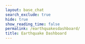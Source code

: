 ```yaml
---
layout: base_chat
search_exclude: true
hide: true
show_reading_time: false
permalink: /earthquakesdashboard/
title: Earthquake Dashboard
---
```


<html lang="en">
<head>
    <meta charset="UTF-8">
    <meta name="viewport" content="width=device-width, initial-scale=1.0">
    <title>Seismic Monitor Dashboard</title>
    <script src="https://cdn.tailwindcss.com"></script>
    <link rel="stylesheet" href="https://cdnjs.cloudflare.com/ajax/libs/leaflet/1.9.3/leaflet.css" />
    <script src="https://cdnjs.cloudflare.com/ajax/libs/leaflet/1.9.3/leaflet.js"></script>
    <style>
        #map {
            width: 100%;
            height: 100%;
            background-color: #1f2937;
            border-radius: 0.5rem;
        }
        .leaflet-container {
            background-color: #1f2937;
        }
        /* Hide zoom controls */
        .leaflet-control-zoom {
            display: none !important;
        }
        /* Adjust attribution z-index to prevent overlap with popups */
        .leaflet-control-attribution {
            z-index: 400 !important;
        }
        /* Ensure popups appear above attribution */
        .help-overlay, 
        .prediction-overlay {
            z-index: 1000;
        }
        .map-marker {
            display: flex;
            align-items: center;
            justify-content: center;
            width: 2rem;
            height: 2rem;
            background: linear-gradient(to right, #3b82f6, #2563eb);
            color: white;
            border-radius: 50%;
            font-weight: bold;
            border: 2px solid white;
            box-shadow: 0 2px 4px rgba(0,0,0,0.3);
        }
        .earthquake-popup {
            background-color: rgba(17, 24, 39, 0.95);
            color: white;
            border: 1px solid #374151;
            border-radius: 0.375rem;
            padding: 0.5rem;
        }
        .earthquake-popup h3,
        .earthquake-popup p {
            color: white !important;
        }
        .earthquake-popup p span {
            color: white !important;
        }
        .earthquake-popup p span.magnitude-high,
        .earthquake-popup p span.magnitude-medium,
        .earthquake-popup p span.magnitude-low {
            font-weight: bold;
        }
        .magnitude-high { color: #ef4444; }
        .magnitude-medium { color: #f97316; }
        .magnitude-low { color: #3b82f6; }
        
        .incidents-table {
            width: 100%;
            border-collapse: separate;
            border-spacing: 0;
        }
        .incidents-table th,
        .incidents-table td {
            padding: 0.75rem 1rem;
            text-align: left;
        }
        .incidents-table th {
            background-color: rgba(17, 24, 39, 0.7);
            font-weight: 500;
            text-transform: uppercase;
            font-size: 0.75rem;
            letter-spacing: 0.05em;
        }
        .incidents-table tr {
            border-bottom: 1px solid rgba(55, 65, 81, 0.5);
        }
        .incidents-table tbody tr:hover {
            background-color: rgba(17, 24, 39, 0.5);
            cursor: pointer;
        }
        .pulse {
            animation: pulse 2s cubic-bezier(0.4, 0, 0.6, 1) infinite;
        }
        @keyframes pulse {
            0%, 100% { opacity: 1; }
            50% { opacity: 0.5; }
        }
        
        .help-overlay {
            position: fixed;
            top: 0;
            left: 0;
            right: 0;
            bottom: 0;
            background-color: rgba(0, 0, 0, 0.7);
            display: flex;
            justify-content: center;
            align-items: center;
            z-index: 1000;
        }
        .help-popup {
            background-color: #1f2937;
            border: 1px solid #374151;
            border-radius: 0.5rem;
            max-width: 600px;
            width: 90%;
            max-height: 90vh;
            overflow-y: auto;
            padding: 1.5rem;
            box-shadow: 0 10px 25px rgba(0, 0, 0, 0.5);
            position: relative;
        }
        .close-popup {
            position: absolute;
            top: 1rem;
            right: 1rem;
            background: none;
            border: none;
            color: #9ca3af;
            cursor: pointer;
            font-size: 1.5rem;
            line-height: 1;
        }
        .close-popup:hover { color: #f9fafb; }
        .help-feature {
            border-left: 2px solid #3b82f6;
            padding-left: 1rem;
            margin-bottom: 1rem;
        }
        .dashboard-title {
            background: linear-gradient(to right, #3b82f6, #2563eb);
            padding: 0.75rem 1.5rem;
            display: flex;
            justify-content: space-between;
            align-items: center;
        }
        .help-button {
            background-color: rgba(255, 255, 255, 0.1);
            border: 1px solid rgba(255, 255, 255, 0.2);
            color: white;
            padding: 0.375rem 0.75rem;
            border-radius: 0.375rem;
            font-size: 0.875rem;
            cursor: pointer;
            display: flex;
            align-items: center;
            transition: all 0.2s;
        }
        .help-button:hover {
            background-color: rgba(255, 255, 255, 0.2);
        }
        .loading {
            opacity: 0.5;
            pointer-events: none;
        }
        .prediction-form {
            background-color: #374151;
            border-radius: 0.5rem;
            padding: 1rem;
            margin-bottom: 1rem;
        }
        .prediction-form label {
            color: white !important;
        }
        .prediction-form input {
            background-color: #1f2937;
            border: 1px solid #4b5563;
            color: white;
        }
        .prediction-form .text-sm {
            color: white !important;
        }
        .prediction-result {
            background-color: #1f2937;
            border: 1px solid #3b82f6;
            border-radius: 0.5rem;
            padding: 1rem;
            margin-top: 1rem;
        }
        .prediction-result h3 {
            color: white !important;
            font-size: 1.125rem;
            font-weight: bold;
            margin-bottom: 0.5rem;
        }
        .prediction-result p:not(.text-blue-400) {
            color: white !important;
        }
    </style>
</head>
<body class="min-h-screen bg-gray-950 text-gray-200">
    <!-- Dashboard title bar -->
    <div class="dashboard-title">
        <div class="flex items-center">
            <svg xmlns="http://www.w3.org/2000/svg" class="h-6 w-6 mr-2" fill="none" viewBox="0 0 24 24" stroke="currentColor">
                <path stroke-linecap="round" stroke-linejoin="round" stroke-width="2" d="M13 10V3L4 14h7v7l9-11h-7z" />
            </svg>
            <h1 class="text-xl font-bold">Seismic Monitor Dashboard</h1>
        </div>
        <div class="flex space-x-2">
            <button id="prediction-button" class="help-button" type="button">
                <svg xmlns="http://www.w3.org/2000/svg" class="h-4 w-4 mr-1" fill="none" viewBox="0 0 24 24" stroke="currentColor">
                    <path stroke-linecap="round" stroke-linejoin="round" stroke-width="2" d="M9.663 17h4.673M12 3v1m6.364 1.636l-.707.707M21 12h-1M4 12H3m3.343-5.657l-.707-.707m2.828 9.9a5 5 0 117.072 0l-.548.547A3.374 3.374 0 0014 18.469V19a2 2 0 11-4 0v-.531c0-.895-.356-1.754-.988-2.386l-.548-.547z" />
                </svg>
                ML Predict
            </button>
            <button id="help-button" class="help-button" type="button">
                <svg xmlns="http://www.w3.org/2000/svg" class="h-4 w-4 mr-1" fill="none" viewBox="0 0 24 24" stroke="currentColor">
                    <path stroke-linecap="round" stroke-linejoin="round" stroke-width="2" d="M8.228 9c.549-1.165 2.03-2 3.772-2 2.21 0 4 1.343 4 3 0 1.4-1.278 2.575-3.006 2.907-.542.104-.994.54-.994 1.093m0 3h.01M21 12a9 9 0 11-18 0 9 9 0 0118 0z" />
                </svg>
                Help
            </button>
        </div>
    </div>

    <!-- Help overlay and popup -->
    <div id="help-overlay" class="help-overlay" style="display: none;">
        <div class="help-popup" style="color: #fff;">
            <button id="close-popup" class="close-popup" type="button" style="color: #fff;">&times;</button>
            <h2 class="text-xl font-bold mb-4" style="color: #fff;">Seismic Monitor Dashboard - API Integration</h2>
            <p class="mb-4" style="color: #fff;">This dashboard is now fully integrated with your Flask backend API. Here's what's available:</p>
            
            <div class="space-y-4">
                <div class="help-feature" style="color: #fff;">
                    <h3 class="text-lg font-medium mb-2" style="color: #fff;">Real-time Data</h3>
                    <p style="color: #fff;">Live earthquake data fetched from your Flask API at <code>/api/earthquake/resource</code></p>
                </div>
                
                <div class="help-feature" style="color: #fff;">
                    <h3 class="text-lg font-medium mb-2" style="color: #fff;">ML Predictions</h3>
                    <p style="color: #fff;">Click "ML Predict" to use your trained model for earthquake magnitude prediction using the <code>/api/earthquake/predict</code> endpoint.</p>
                </div>
                
                <div class="help-feature" style="color: #fff;">
                    <h3 class="text-lg font-medium mb-2" style="color: #fff;">Risk Factor Analysis</h3>
                    <p style="color: #fff;">Automatic calculation of seismic intensity, ground acceleration, and liquefaction potential using <code>/api/earthquake/calculate-risk-factors</code></p>
                </div>
                
                <div class="help-feature" style="color: #fff;">
                    <h3 class="text-lg font-medium mb-2" style="color: #fff;">Data Management</h3>
                    <ul class="list-disc ml-5 mt-2 space-y-1" style="color: #fff;">
                        <li>Create new earthquake records</li>
                        <li>Update existing records</li>
                        <li>Delete records</li>
                        <li>Restore data from backups</li>
                    </ul>
                </div>
            </div>
        </div>
    </div>

    <!-- Prediction Modal -->
    <div id="prediction-overlay" class="help-overlay" style="display: none;">
        <div class="help-popup" style="color: #fff; max-width: 500px;">
            <button id="close-prediction" class="close-popup" type="button" style="color: #fff;">&times;</button>
            <h2 class="text-xl font-bold mb-4" style="color: #fff;">Earthquake Magnitude Prediction</h2>
            
            <div class="prediction-form">
                <div class="grid grid-cols-2 gap-4">
                    <div>
                        <label class="block text-sm font-medium mb-1">Latitude</label>
                        <input type="number" id="pred-latitude" step="0.00001" class="w-full p-2 rounded bg-gray-800 border border-gray-600 text-white" placeholder="40.7128">
                    </div>
                    <div>
                        <label class="block text-sm font-medium mb-1">Longitude</label>
                        <input type="number" id="pred-longitude" step="0.00001" class="w-full p-2 rounded bg-gray-800 border border-gray-600 text-white" placeholder="-74.0060">
                    </div>
                    <div>
                        <label class="block text-sm font-medium mb-1">Depth (km)</label>
                        <input type="number" id="pred-depth" step="0.1" class="w-full p-2 rounded bg-gray-800 border border-gray-600 text-white" placeholder="10.5">
                    </div>
                    <div>
                        <label class="block text-sm font-medium mb-1">Time of Day (0-23)</label>
                        <input type="number" id="pred-time" min="0" max="23" class="w-full p-2 rounded bg-gray-800 border border-gray-600 text-white" placeholder="14">
                    </div>
                    <div>
                        <label class="block text-sm font-medium mb-1">Previous Magnitude</label>
                        <input type="number" id="pred-prev-mag" step="0.1" class="w-full p-2 rounded bg-gray-800 border border-gray-600 text-white" placeholder="3.5">
                    </div>
                    <div>
                        <label class="block text-sm font-medium mb-1">Distance to Fault (km)</label>
                        <input type="number" id="pred-distance" step="0.1" class="w-full p-2 rounded bg-gray-800 border border-gray-600 text-white" placeholder="5.2">
                    </div>
                </div>
                
                <button id="predict-btn" class="w-full mt-4 bg-blue-600 hover:bg-blue-700 text-white py-2 px-4 rounded transition-colors">
                    Predict Magnitude
                </button>
            </div>
            
            <div id="prediction-result" class="prediction-result" style="display: none;">
                <h3 class="font-bold mb-2">Prediction Results</h3>
                <div id="prediction-content"></div>
            </div>
        </div>
    </div>

    <!-- Dashboard content -->
    <div class="flex h-screen overflow-hidden">
        <!-- Left sidebar -->
        <div class="w-72 bg-gray-900/50 border-r border-gray-800 p-4 overflow-y-auto">
            <h2 class="text-lg font-medium mb-4 text-white">Analytics Overview</h2>
            <div class="mb-6">
                <div class="text-sm text-gray-400 mb-1">Total Seismic Events</div>
                <div class="text-4xl font-bold" id="total-incidents">--</div>
                <div class="mt-4">
                    <h3 class="text-sm text-gray-400 mb-2">Magnitude Categories</h3>
                    <div id="category-stats" class="space-y-3">
                        <div class="animate-pulse">
                            <div class="flex justify-between mb-1">
                                <span class="bg-gray-700 h-4 w-24 rounded"></span>
                                <span class="bg-gray-700 h-4 w-8 rounded"></span>
                            </div>
                            <div class="h-2 bg-gray-800 rounded-full overflow-hidden">
                                <div class="h-full bg-gray-700 rounded-full w-3/4"></div>
                            </div>
                        </div>
                    </div>
                </div>
            </div>
            
            <!-- Depth Analysis Widget -->
            <div class="mb-6">
                <h3 class="text-sm text-gray-400 mb-3">Depth Analysis</h3>
                <div class="bg-gray-900/70 rounded-lg p-3">
                    <div class="flex items-center justify-between mb-2">
                        <div class="text-sm">Average Depth</div>
                        <div id="avg-depth" class="font-medium">-- km</div>
                    </div>
                    <div class="flex items-center justify-between mb-2">
                        <div class="text-sm">Deepest Event</div>
                        <div id="max-depth" class="font-medium">-- km</div>
                    </div>
                    <div class="flex items-center justify-between">
                        <div class="text-sm">Shallowest Event</div>
                        <div id="min-depth" class="font-medium">-- km</div>
                    </div>
                </div>
            </div>
            
            <!-- Seismic Activity Gauge -->
            <div class="mb-6">
                <h3 class="text-sm text-gray-400 mb-3">Latest Event</h3>
                <div class="bg-gray-900/70 rounded-lg p-3">
                    <div class="flex items-center justify-center h-32">
                        <div class="text-center">
                            <div id="current-magnitude" class="text-3xl font-bold text-blue-400">--</div>
                            <div class="text-sm text-gray-400">Magnitude</div>
                        </div>
                    </div>
                </div>
            </div>
            
            <!-- API Status -->
            <div class="mb-6">
                <h3 class="text-sm text-gray-400 mb-3">API Status</h3>
                <div class="bg-gray-900/70 rounded-lg p-3">
                    <div class="flex items-center justify-between mb-2">
                        <div class="text-sm">Connection</div>
                        <div id="api-status" class="font-medium text-green-400">Connected</div>
                    </div>
                    <div class="flex items-center justify-between">
                        <div class="text-sm">Last Sync</div>
                        <div id="last-sync" class="font-medium">--</div>
                    </div>
                </div>
            </div>
        </div>
        
        <!-- Main content area with map -->
        <div class="flex-1 overflow-hidden flex flex-col">
            <div class="flex-1 p-4 overflow-hidden">
                <div class="bg-gray-900/50 rounded-lg overflow-hidden h-full relative border border-gray-800">
                    <div id="map" class="w-full h-full"></div>
                    <!-- Map controls -->
                    <div class="absolute top-4 right-4 flex space-x-2">
                        <button id="add-record-btn" class="bg-gray-200 bg-opacity-20 backdrop-blur-sm rounded-md px-3 py-1 text-sm text-gray-200 flex items-center hover:bg-opacity-30">
                            <svg xmlns="http://www.w3.org/2000/svg" class="h-4 w-4 mr-1" viewBox="0 0 20 20" fill="currentColor">
                                <path fill-rule="evenodd" d="M10 3a1 1 0 011 1v5h5a1 1 0 110 2h-5v5a1 1 0 11-2 0v-5H4a1 1 0 110-2h5V4a1 1 0 011-1z" clip-rule="evenodd" />
                            </svg>
                            Add Record
                        </button>
                        <button id="toggle-fault-lines" class="bg-gray-200 bg-opacity-20 backdrop-blur-sm rounded-md px-3 py-1 text-sm text-gray-200 flex items-center hover:bg-opacity-30">
                            <svg xmlns="http://www.w3.org/2000/svg" class="h-4 w-4 mr-1" viewBox="0 0 20 20" fill="currentColor">
                                <path fill-rule="evenodd" d="M12 2a1 1 0 01.967.744L14.146 7.2 17.5 9.134a1 1 0 010 1.732l-3.354 1.935-1.18 4.455a1 1 0 01-1.933 0L9.854 12.8 6.5 10.866a1 1 0 010-1.732l3.354-1.935 1.18-4.455A1 1 0 0112 2z" clip-rule="evenodd" />
                            </svg>
                            Fault Lines
                        </button>
                    </div>
                </div>
            </div>
            
            <!-- Bottom toolbar -->
            <div class="bg-black border-t border-gray-800 py-3 px-6 flex justify-between items-center">
                <div class="flex space-x-6"></div>
                <div class="flex items-center space-x-4">
                    <div class="text-sm text-gray-400">Last updated: <span id="last-updated">--</span></div>
                </div>
            </div>

            <!-- Hidden container for maintaining API data -->
            <div style="display: none;">
                <div id="incident-count">--</div>
                <div id="incidents-table-body"></div>
            </div>
        </div>
    </div>

    <script>
        // Configuration
        const pythonURI = 'http://127.0.0.1:8505';

        const API_ENDPOINTS = {
            predict: `${pythonURI}/api/earthquake/predict`,
            records: `${pythonURI}/api/earthquake/records`,
            record: `${pythonURI}/api/earthquake/record`,
            riskFactors: `${pythonURI}/api/earthquake/calculate-risk-factors`,
            restore: `${pythonURI}/api/earthquake/restore`
        };

        // California boundaries
        const CA_BOUNDS = {
            north: 42.0,
            south: 32.5,
            west: -124.4,
            east: -114.1
        };
        
        // Global variables
        let map;
        let earthquakeData = [];
        let markers = [];
        
        // Initialize the application
        document.addEventListener('DOMContentLoaded', function() {
            initializeMap();
            initializeEventListeners();
            loadEarthquakeData();
            
            // Set up auto-refresh
            setInterval(loadEarthquakeData, 30000); // Refresh every 30 seconds
        });
        
        // Initialize Leaflet map
        function initializeMap() {
            map = L.map('map').setView([40.7128, -74.0060], 8);
            
            L.tileLayer('https://{s}.tile.openstreetmap.org/{z}/{x}/{y}.png', {
                attribution: '© OpenStreetMap contributors'
            }).addTo(map);
        }
        
        // Initialize event listeners
        function initializeEventListeners() {
            // Help popup
            document.getElementById('help-button').addEventListener('click', () => {
                document.getElementById('help-overlay').style.display = 'flex';
            });
            document.getElementById('close-popup').addEventListener('click', () => {
                document.getElementById('help-overlay').style.display = 'none';
            });
            
            // Prediction popup
            document.getElementById('prediction-button').addEventListener('click', () => {
                document.getElementById('prediction-overlay').style.display = 'flex';
            });
            document.getElementById('close-prediction').addEventListener('click', () => {
                document.getElementById('prediction-overlay').style.display = 'none';
            });
            
            // Prediction form
            document.getElementById('predict-btn').addEventListener('click', handlePrediction);
            
            // Add record button
            document.getElementById('add-record-btn').addEventListener('click', handleAddRecord);
        }
        
        // Load earthquake data from API
        async function loadEarthquakeData() {
            try {
                updateApiStatus('loading');
                
                const response = await fetch(API_ENDPOINTS.records);
                if (!response.ok) {
                    throw new Error(`HTTP error! status: ${response.status}`);
                }
                
                const data = await response.json();
                // Filter for California earthquakes only
                earthquakeData = Array.isArray(data) ? data.filter(quake => 
                    quake.latitude >= CA_BOUNDS.south && 
                    quake.latitude <= CA_BOUNDS.north && 
                    quake.longitude >= CA_BOUNDS.west && 
                    quake.longitude <= CA_BOUNDS.east
                ) : [];
                
                updateDashboard();
                updateMap();
                updateApiStatus('connected');
                
                document.getElementById('last-updated').textContent = new Date().toLocaleTimeString();
                document.getElementById('last-sync').textContent = new Date().toLocaleTimeString();
                
            } catch (error) {
                console.error('Error loading earthquake data:', error);
                updateApiStatus('error');
            }
        }

        // Update dashboard with earthquake data
        function updateDashboard() {
            if (earthquakeData.length > 0) {
                // Update total incidents (keeping this for API data consistency)
                document.getElementById('total-incidents').textContent = earthquakeData.length;
                document.getElementById('incident-count').textContent = earthquakeData.length;

                // Calculate magnitude categories
                const categories = {
                    'Major (7.0+)': earthquakeData.filter(q => q.magnitude >= 7.0).length,
                    'Strong (5.0-6.9)': earthquakeData.filter(q => q.magnitude >= 5.0 && q.magnitude < 7.0).length,
                    'Light (<5.0)': earthquakeData.filter(q => q.magnitude < 5.0).length
                };

                // Update category stats
                const statsContainer = document.getElementById('category-stats');
                statsContainer.innerHTML = '';
                
                Object.entries(categories).forEach(([category, count]) => {
                    const percentage = (count / earthquakeData.length * 100) || 0;
                    const categoryEl = document.createElement('div');
                    categoryEl.innerHTML = `
                        <div class="flex justify-between mb-1">
                            <span class="text-sm">${category}</span>
                            <span class="text-sm">${count}</span>
                        </div>
                        <div class="h-2 bg-gray-800 rounded-full overflow-hidden">
                            <div class="h-full bg-blue-500 rounded-full" style="width: ${percentage}%"></div>
                        </div>
                    `;
                    statsContainer.appendChild(categoryEl);
                });

                // Update depth analysis
                const depths = earthquakeData.map(quake => quake.depth);
                document.getElementById('avg-depth').textContent = 
                    (depths.reduce((a, b) => a + b, 0) / depths.length).toFixed(1) + ' km';
                document.getElementById('max-depth').textContent = 
                    Math.max(...depths).toFixed(1) + ' km';
                document.getElementById('min-depth').textContent = 
                    Math.min(...depths).toFixed(1) + ' km';
                
                // Update current magnitude (latest event)
                document.getElementById('current-magnitude').textContent = 
                    earthquakeData[0].magnitude.toFixed(1);

                // Keep updating the hidden table body for API data consistency
                const tableBody = document.getElementById('incidents-table-body');
                tableBody.innerHTML = earthquakeData.map(quake => `
                    <tr>
                        <td class="${getMagnitudeClass(quake.magnitude)}">${quake.magnitude.toFixed(1)}</td>
                        <td>${quake.depth.toFixed(1)} km</td>
                        <td>${quake.latitude.toFixed(2)}, ${quake.longitude.toFixed(2)}</td>
                    </tr>
                `).join('');
            }
        }

        function getMagnitudeClass(magnitude) {
            if (magnitude >= 7.0) return 'magnitude-high';
            if (magnitude >= 5.0) return 'magnitude-medium';
            return 'magnitude-low';
        }

        function updateApiStatus(status) {
            const statusEl = document.getElementById('api-status');
            switch (status) {
                case 'loading':
                    statusEl.textContent = 'Loading...';
                    statusEl.className = 'font-medium text-yellow-400';
                    break;
                case 'connected':
                    statusEl.textContent = 'Connected';
                    statusEl.className = 'font-medium text-green-400';
                    break;
                case 'error':
                    statusEl.textContent = 'Error';
                    statusEl.className = 'font-medium text-red-400';
                    break;
            }
        }

        // Handle prediction form submission
        async function handlePrediction() {
            const predictionData = {
                latitude: parseFloat(document.getElementById('pred-latitude').value),
                longitude: parseFloat(document.getElementById('pred-longitude').value),
                depth: parseFloat(document.getElementById('pred-depth').value),
                time_of_day: parseInt(document.getElementById('pred-time').value),
                previous_magnitude: parseFloat(document.getElementById('pred-prev-mag').value),
                distance_to_fault: parseFloat(document.getElementById('pred-distance').value)
            };

            try {
                const response = await fetch(API_ENDPOINTS.predict, {
                    method: 'POST',
                    headers: {
                        'Content-Type': 'application/json',
                    },
                    body: JSON.stringify(predictionData)
                });

                if (!response.ok) {
                    throw new Error(`HTTP error! status: ${response.status}`);
                }

                const result = await response.json();
                
                // Show prediction result
                const predictionResult = document.getElementById('prediction-result');
                const predictionContent = document.getElementById('prediction-content');
                predictionContent.innerHTML = `
                    <p class="text-lg font-bold text-blue-400 mb-2">Predicted Magnitude: ${result.predicted_magnitude.toFixed(2)}</p>
                `;
                predictionResult.style.display = 'block';

            } catch (error) {
                console.error('Error making prediction:', error);
                alert('Failed to make prediction. Please try again.');
            }
        }

        // Handle adding a new record
        async function handleAddRecord() {
            const newRecord = {
                latitude: parseFloat(prompt('Enter latitude:', '40.7128')),
                longitude: parseFloat(prompt('Enter longitude:', '-74.0060')),
                depth: parseFloat(prompt('Enter depth (km):', '10')),
                time_of_day: parseInt(prompt('Enter time of day (0-23):', '12')),
                previous_magnitude: parseFloat(prompt('Enter previous magnitude:', '0')),
                distance_to_fault: parseFloat(prompt('Enter distance to fault (km):', '5')),
                plate_boundary_type: prompt('Enter plate boundary type:', 'Transform'),
                soil_type: prompt('Enter soil type:', 'Clay'),
                magnitude: parseFloat(prompt('Enter magnitude:', '3.5'))
            };

            try {
                const response = await fetch(API_ENDPOINTS.record, {
                    method: 'POST',
                    headers: {
                        'Content-Type': 'application/json',
                    },
                    body: JSON.stringify(newRecord)
                });

                if (!response.ok) {
                    throw new Error(`HTTP error! status: ${response.status}`);
                }

                await loadEarthquakeData(); // Refresh the data
                alert('New earthquake record added successfully!');

            } catch (error) {
                console.error('Error adding new record:', error);
                alert('Failed to add new record. Please try again.');
            }
        }

        // Update map with markers
        function updateMap() {
            // Clear existing markers
            markers.forEach(marker => marker.remove());
            markers = [];

            // Add new markers
            earthquakeData.forEach(quake => {
                const magnitude = parseFloat(quake.magnitude);
                const markerSize = Math.max(20, magnitude * 8);
                const markerColor = magnitude >= 7.0 ? 'red' : magnitude >= 5.0 ? 'orange' : 'blue';

                const marker = L.divIcon({
                    className: 'map-marker',
                    html: `<div style="width: ${markerSize}px; height: ${markerSize}px; background: ${markerColor}; display: flex; align-items: center; justify-content: center; border-radius: 50%; border: 2px solid white;">${magnitude.toFixed(1)}</div>`,
                    iconSize: [markerSize, markerSize]
                });

                const newMarker = L.marker([quake.latitude, quake.longitude], { icon: marker })
                    .bindPopup(`
                        <div class="earthquake-popup">
                            <h3 class="font-bold mb-2">Earthquake Details</h3>
                            <p>Magnitude: <span class="${getMagnitudeClass(magnitude)}">${magnitude.toFixed(1)}</span></p>
                            <p>Depth: <span>${quake.depth} km</span></p>
                            <p>Location: <span>${quake.latitude.toFixed(4)}, ${quake.longitude.toFixed(4)}</span></p>
                            <p>Time of Day: <span>${quake.time_of_day}:00</span></p>
                            <p>Soil Type: <span>${quake.soil_type}</span></p>
                            <p>Plate Boundary: <span>${quake.plate_boundary_type}</span></p>
                        </div>
                    `);

                newMarker.addTo(map);
                markers.push(newMarker);
            });

            // Update map view if there are earthquakes
            if (earthquakeData.length > 0) {
                const bounds = L.latLngBounds(earthquakeData.map(quake => [quake.latitude, quake.longitude]));
                map.fitBounds(bounds, { padding: [50, 50] });
            }
        }
    </script>
    <a href="/pyre_frontend/help/" class="fixed bottom-4 right-4 bg-green-600 text-white rounded-full p-3 shadow-lg hover:bg-green-700 transition duration-200 flex items-center justify-center" title="Help Center" style="font-size:1.05em;">
      <svg xmlns="http://www.w3.org/2000/svg" class="h-6 w-6" fill="none" viewBox="0 0 24 24" stroke="currentColor">
        <path stroke-linecap="round" stroke-linejoin="round" stroke-width="2" d="M9.879 7.519c1.171-1.025 3.071-1.025 4.242 0 1.172 1.025 1.172 2.687 0 3.712-.203.179-.43.326-.67.442-.745.361-1.45.999-1.45 1.827v.75M21 12a9 9 0 11-18 0 9 9 0 0118 0zm-9 5.25h.008v.008H12v-.008z"/>
      </svg>
      <span class="ml-1 font-medium">Help</span>
    </a>
</body>
</html>